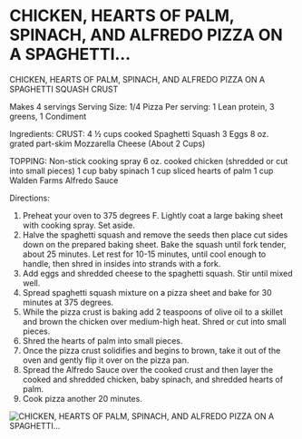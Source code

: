 # CHICKEN, HEARTS OF PALM, SPINACH, AND ALFREDO PIZZA ON A SPAGHETTI…

CHICKEN, HEARTS OF PALM, SPINACH, AND ALFREDO PIZZA ON A SPAGHETTI SQUASH CRUST

Makes 4 servings
Serving Size: 1/4 Pizza
Per serving: 1 Lean protein, 3 greens, 1 Condiment

Ingredients: 
CRUST: 
4 ½ cups cooked Spaghetti Squash
3 Eggs
8 oz. grated part-skim Mozzarella Cheese (About 2 Cups)

TOPPING:
Non-stick cooking spray
6 oz. cooked chicken (shredded or cut into small pieces)
1 cup baby spinach
1 cup sliced hearts of palm
1 cup Walden Farms Alfredo Sauce

Directions: 
1. Preheat your oven to 375 degrees F. Lightly coat a large baking sheet with cooking spray. Set aside.
2. Halve the spaghetti squash and remove the seeds then place cut sides down on the prepared baking sheet. Bake the squash until fork tender, about 25 minutes. Let rest for 10-15 minutes, until cool enough to handle, then shred in insides into strands with a fork.
3. Add eggs and shredded cheese to the spaghetti squash. Stir until mixed well.
4. Spread spaghetti squash mixture on a pizza sheet and bake for 30 minutes at 375 degrees.
5. While the pizza crust is baking add 2 teaspoons of olive oil to a skillet and brown the chicken over medium-high heat. Shred or cut into small pieces.
6. Shred the hearts of palm into small pieces.
7. Once the pizza crust solidifies and begins to brown, take it out of the oven and gently flip it over on the pizza pan.
8. Spread the Alfredo Sauce over the cooked crust and then layer the cooked and shredded chicken, baby spinach, and shredded hearts of palm.
9. Cook pizza another 20 minutes.

![CHICKEN, HEARTS OF PALM, SPINACH, AND ALFREDO PIZZA ON A SPAGHETTI…](/images/CHICKEN,%20HEARTS%20OF%20PALM,%20SPINACH,%20AND%20ALFREDO%20PIZZA%20ON%20A%20SPAGHETTI….png)

